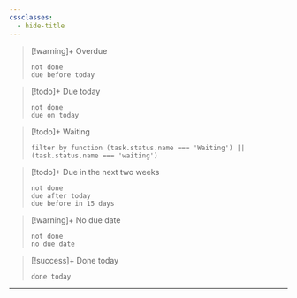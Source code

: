 ```yaml
---
cssclasses:
  - hide-title
---
```


> [!warning]+ Overdue
> ```tasks
> not done
> due before today
> ```

> [!todo]+ Due today
> ```tasks
> not done
> due on today
> ```

> [!todo]+ Waiting
> ```tasks
> filter by function (task.status.name === 'Waiting') || (task.status.name === 'waiting')
> ```

> [!todo]+ Due in the next two weeks
> ```tasks
> not done
> due after today
> due before in 15 days
> ```

> [!warning]+ No due date
> ```tasks
> not done
> no due date
> ```

> [!success]+ Done today
> ```tasks
> done today
> ```
---
